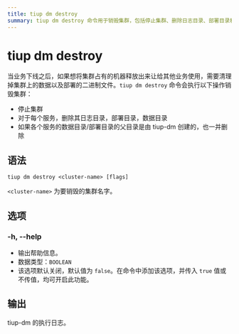```yaml
---
title: tiup dm destroy
summary: tiup dm destroy 命令用于销毁集群，包括停止集群、删除日志目录、部署目录和数据目录。语法为 tiup dm destroy <cluster-name>。选项 -h, --help 用于输出帮助信息。输出为 tiup-dm 的执行日志。
---
```


# tiup dm destroy

当业务下线之后，如果想将集群占有的机器释放出来让给其他业务使用，需要清理掉集群上的数据以及部署的二进制文件。`tiup dm destroy` 命令会执行以下操作销毁集群：

- 停止集群
- 对于每个服务，删除其日志目录，部署目录，数据目录
- 如果各个服务的数据目录/部署目录的父目录是由 tiup-dm 创建的，也一并删除

## 语法

```shell
tiup dm destroy <cluster-name> [flags]
```

`<cluster-name>` 为要销毁的集群名字。

## 选项

### -h, --help

- 输出帮助信息。
- 数据类型：`BOOLEAN`
- 该选项默认关闭，默认值为 `false`。在命令中添加该选项，并传入 `true` 值或不传值，均可开启此功能。

## 输出

tiup-dm 的执行日志。
